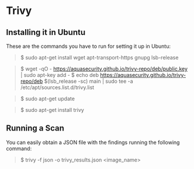 # Trivy

## Installing it in Ubuntu

These are the commands you have to run for setting it up in Ubuntu:

> $ sudo apt-get install wget apt-transport-https gnupg lsb-release

> $ wget -qO - https://aquasecurity.github.io/trivy-repo/deb/public.key | sudo apt-key add -
> $ echo deb https://aquasecurity.github.io/trivy-repo/deb $(lsb_release -sc) main | sudo tee -a /etc/apt/sources.list.d/trivy.list

> $ sudo apt-get update

> $ sudo apt-get install trivy

## Running a Scan

You can easily obtain a JSON file with the findings running the following command:

> $ trivy -f json -o trivy_results.json <image_name>
